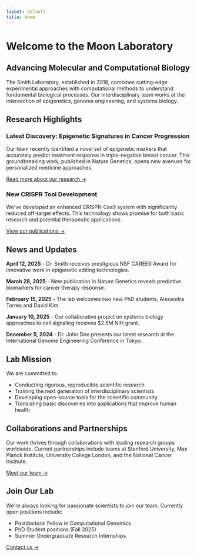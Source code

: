 ```yaml
---
layout: default
title: Home
---
```


# Welcome to the Moon Laboratory


## Advancing Molecular and Computational Biology

The Smith Laboratory, established in 2018, combines cutting-edge experimental approaches with computational methods to understand fundamental biological processes. Our interdisciplinary team works at the intersection of epigenetics, genome engineering, and systems biology.

## Research Highlights

### Latest Discovery: Epigenetic Signatures in Cancer Progression

Our team recently identified a novel set of epigenetic markers that accurately predict treatment response in triple-negative breast cancer. This groundbreaking work, published in Nature Genetics, opens new avenues for personalized medicine approaches.

[Read more about our research →](research.html)

### New CRISPR Tool Development

We've developed an enhanced CRISPR-Cas9 system with significantly reduced off-target effects. This technology shows promise for both basic research and potential therapeutic applications.

[View our publications →](publications.html)

## News and Updates

**April 12, 2025** - Dr. Smith receives prestigious NSF CAREER Award for innovative work in epigenetic editing technologies.

**March 28, 2025** - New publication in Nature Genetics reveals predictive biomarkers for cancer therapy response.

**February 15, 2025** - The lab welcomes two new PhD students, Alexandra Torres and David Kim.

**January 10, 2025** - Our collaborative project on systems biology approaches to cell signaling receives $2.5M NIH grant.

**December 5, 2024** - Dr. John Doe presents our latest research at the International Genome Engineering Conference in Tokyo.

## Lab Mission

We are committed to:
- Conducting rigorous, reproducible scientific research
- Training the next generation of interdisciplinary scientists
- Developing open-source tools for the scientific community
- Translating basic discoveries into applications that improve human health

## Collaborations and Partnerships

Our work thrives through collaborations with leading research groups worldwide. Current partnerships include teams at Stanford University, Max Planck Institute, University College London, and the National Cancer Institute.

[Meet our team →](team.html)

## Join Our Lab

We're always looking for passionate scientists to join our team. Currently open positions include:
- Postdoctoral Fellow in Computational Genomics
- PhD Student positions (Fall 2025)
- Summer Undergraduate Research Internships

[Contact us →](contact.html)
